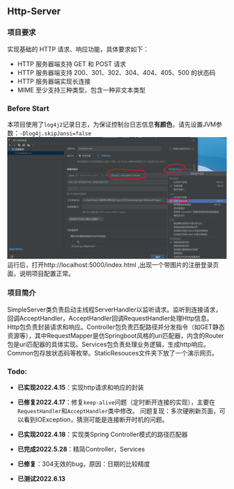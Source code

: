 ## Http-Server

### 项目要求

实现基础的 HTTP 请求、响应功能，具体要求如下：

- HTTP 服务器端支持 GET 和 POST 请求 
- HTTP 服务器端支持 200、301、302、304、404、405、500 的状态码 
- HTTP 服务器端实现长连接
- MIME 至少支持三种类型，包含一种非文本类型 

### Before Start

本项目使用了`log4j2`记录日志，为保证控制台日志信息**有颜色**，请先设置JVM参数：`-Dlog4j.skipJansi=false`
![](运行前配置.png)
运行后，打开http://localhost:5000/index.html ,出现一个带图片的注册登录页面，说明项目配置正常。

### 项目简介

SimpleServer类负责启动主线程ServerHandler以监听请求。监听到连接请求，回调AcceptHandler，AcceptHandler回调RequestHandler处理Http信息。
Http包负责封装请求和响应。Controller包负责匹配路径并分发指令（如GET静态资源等），其中RequestMapper是仿Springboot风格的uri匹配器，内含的Router包是uri匹配器的具体实现。Services包负责处理业务逻辑，生成http响应。
Common包存放状态码等枚举。StaticResouces文件夹下放了一个演示网页。

### Todo:

- **已实现2022.4.15**：实现http请求和响应的封装

- **已修复2022.4.17**：修复`keep-alive`问题（定时断开连接的实现），主要在`RequestHandler`和`AcceptHandler`类中修改。
  问题复现：多次硬刷新页面，可以看到IOException，猜测可能是连接断开时机的问题。
- **已实现2022.4.18**：实现类Spring Controller模式的路径匹配器
- **已完成2022.5.28**：精简Controller，Services
- **已修复**：304无效的bug，原因：日期的比较精度
- **已测试2022.6.13**